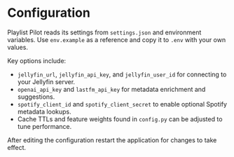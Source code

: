 # Configuration

Playlist Pilot reads its settings from `settings.json` and environment variables. Use `env.example` as a reference and copy it to `.env` with your own values.

Key options include:

- `jellyfin_url`, `jellyfin_api_key`, and `jellyfin_user_id` for connecting to your Jellyfin server.
- `openai_api_key` and `lastfm_api_key` for metadata enrichment and suggestions.
- `spotify_client_id` and `spotify_client_secret` to enable optional Spotify metadata lookups.
- Cache TTLs and feature weights found in `config.py` can be adjusted to tune performance.

After editing the configuration restart the application for changes to take effect.
